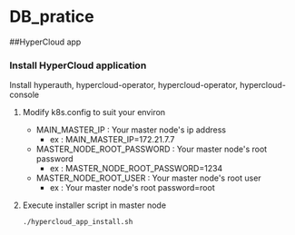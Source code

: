 # DB_pratice

##HyperCloud app

### Install HyperCloud application
Install hyperauth, hypercloud-operator, hypercloud-operator, hypercloud-console
1. Modify k8s.config to suit your environ
    * MAIN_MASTER_IP : Your master node's ip address
      * ex : MAIN_MASTER_IP=172.21.7.7
    * MASTER_NODE_ROOT_PASSWORD : Your master node's root password
      * ex : MASTER_NODE_ROOT_PASSWORD=1234
    * MASTER_NODE_ROOT_USER : Your master node's root user
      * ex : Your master node's root password=root

2. Execute installer script in master node
    ```
    ./hypercloud_app_install.sh
    ```
